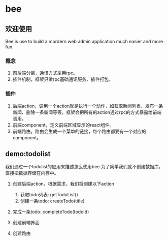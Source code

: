 # bee

## 欢迎使用
Bee is use to build a mordern web admin application much easier and more fun.

### 概念
1. 前后端分离，通讯方式采用rpc。
2. 插件机制，框架只做rpc基础通讯服务、插件打包。

### 插件
1. 后端action，调用一个action就是执行一个动作，如获取新闻列表、发布一条新闻、删除一条新闻等等，框架会把所有的action通过rpc的方式暴露给前端调用。
2. 前端component，定义前端区域显示的react组件。
3. 前端路由，路由会生成一个菜单的链接，每个路由都要有一个对应的component。

## demo:todolist
我们通过一个todolist的应用来描述怎么使用bee.为了简单我们就不创建数据库，直接把数据存储在内存中。

1. 创建后端action，根据需求，我们将创建以下action
	1. 获取todo列表:  getTodoList()
	2. 创建一条todo:  createTodo(title)
  3. 完成一条todo:  completeTodo(todoId) 

2. 创建前端界面
3. 创建路由